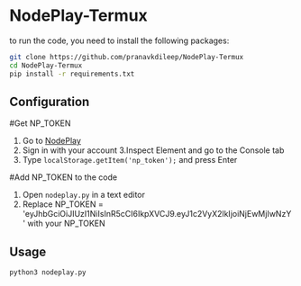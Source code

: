 # NodePlay-Termux

to run the code, you need to install the following packages:

```bash
git clone https://github.com/pranavkdileep/NodePlay-Termux
cd NodePlay-Termux
pip install -r requirements.txt
```

## Configuration

#Get NP_TOKEN
1. Go to [NodePlay](https://app.nodepay.ai/register?ref=veSvPdiRAekyAXq)
2. Sign in with your account
3.Inspect Element and go to the Console tab
4. Type `localStorage.getItem('np_token');` and press Enter

#Add NP_TOKEN to the code
1. Open `nodeplay.py` in a text editor
2. Replace NP_TOKEN = 'eyJhbGciOiJIUzI1NiIsInR5cCI6IkpXVCJ9.eyJ1c2VyX2lkIjoiNjEwMjIwNzY' with your NP_TOKEN

## Usage

```bash
python3 nodeplay.py
```